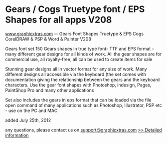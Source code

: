 # Gears / Cogs Truetype font / EPS Shapes for all apps V208
www.graphicxtras.com -- Gears Font Shapes Truetype & EPS Cogs CorelDRAW & PSP & Word & Painter V208

Gears font set
150 Gears shapes in true type font- TTF and EPS format - many different gear designs for all kinds of work. All the gear shapes are for commercial use, all royalty-free, all can be used to create items for sale


Stunning gear designs all in vector format for any size of work. Many different designs all accessible via the keyboard (the set comes with documentation giving the relationship between the gears and the keyboard characters. Use the gear font shapes with Photoshop, indesign, Pages, PaintShop Pro and many other applications


Set also includes the gears in eps format that can be loaded via the file open command of many applications such as Photoshop, Illustrator, PSP etc - use on the PC and MAC

added July 25th, 2012


any questions, please contact us on support@graphicxtras.com
[>> Detailed information](https://secure.shareit.com/shareit/product.html?productid=300534527&affiliateid=200057808)